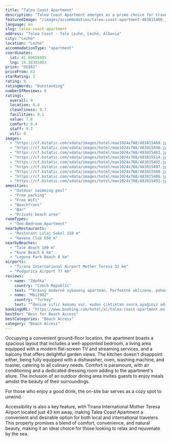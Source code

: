 ```yaml
---
title: "Talea Coast Apartment"
description: "Talea Coast Apartment emerges as a prime choice for travelers seeking a serene beachfront escape in Lezhë, merely steps away from the pristine sands of Tale Beach."
featuredImage: "/images/accommodation/talea-coast-apartment-483815460.jpg"
language: en
slug: talea-coast-apartment
address: "Talea Coast - Tale Lezhe, Lezhë, Albania"
city: "Lezhë"
location: "Lezhë"
accommodationType: "apartment"
coordinates:
  lat: 41.69658495
  lng: 19.58385463
price: "US$82"
priceFrom: 82
starRating: 3
rating: 9
ratingWords: "Outstanding"
numberOfReviews: 8
ratings:
  overall: 9
  location: 8.4
  cleanliness: 9.7
  facilities: 9.1
  value: 7.8
  comfort: 9.4
  staff: 9.7
  wifi: 0
images:
  - "https://cf.bstatic.com/xdata/images/hotel/max1024x768/483815460.jpg?k=abd49bb173c97caddfbf6f03efb4e487a49264edfca73c05cd0cb589d28c0378&o=&hp=1"
  - "https://cf.bstatic.com/xdata/images/hotel/max1024x768/483815490.jpg?k=39e2fc692665c5810708097be3186c3531f5d1c45367d1e865ca73272e89374c&o=&hp=1"
  - "https://cf.bstatic.com/xdata/images/hotel/max1024x768/483815483.jpg?k=1baadc3cc6b2e020ecbde9d6e71f537a58f399fdf362391e1606f955eadf2cea&o=&hp=1"
  - "https://cf.bstatic.com/xdata/images/hotel/max1024x768/483815514.jpg?k=f0544e729c36253858991f1fb87205a84e4c778c8d11863609d276a7b42008f4&o=&hp=1"
  - "https://cf.bstatic.com/xdata/images/hotel/max1024x768/483815495.jpg?k=c64849ce67613e05f6429b8ad313454b90864d9822b89f4319e273fe6e2526cf&o=&hp=1"
  - "https://cf.bstatic.com/xdata/images/hotel/max1024x768/483815497.jpg?k=226e8231c8b1d07786d0b1b79b5835752d668d610a0cd43d5b2a4cf6148eea93&o=&hp=1"
  - "https://cf.bstatic.com/xdata/images/hotel/max1024x768/483815500.jpg?k=4b3ee2aef6a36b54b3109aff77c83337f3ce093a2b2b8965d061a000dcc06b59&o=&hp=1"
  - "https://cf.bstatic.com/xdata/images/hotel/max1024x768/483815486.jpg?k=8a4ec3fb7e7085a525118d3f427262ffcef968e072326eca931586e3261f7d48&o=&hp=1"
  - "https://cf.bstatic.com/xdata/images/hotel/max1024x768/483815491.jpg?k=a89533e4ead830f85b99edcf9825485ea82d7fd8a73d0011eedf1f257a8f2a23&o=&hp=1"
amenities:
  - "Outdoor swimming pool"
  - "Free parking"
  - "Free WiFi"
  - "Beachfront"
  - "Bar"
  - "Private beach area"
roomTypes:
  - "One-Bedroom Apartment"
nearbyRestaurants:
  - "Restorant Lulaj Sokol 150 m"
  - "Havana Club 650 m"
nearbyBeaches:
  - "Tale Beach 100 m"
  - "Kune Beach 6 km"
  - "Laguna Park Beach 8 km"
airports:
  - "Tirana International Airport Mother Teresa 32 km"
  - "Podgorica Airport 77 km"
reviews:
  - name: "Zdeňka"
    country: "Czech Republic"
    text: "“Krásný moderně vybavený apartmán. Perfektně uklizeno, pohodlná postel. Apartmán je v přízemí, ale s okny do zahrady, takže je zde soukromí. V areálu je k dispozici luxusní bazén s lehátky, obchod, všude uklizeno a klid. Kousek na pláž s množstvím...”"
  - name: "Mbi1982"
    country: "Turkey"
    text: "“denize sıfır konumu var. evden çıktıktan sonra ayağınız adriyatik denizinde. Yeni yapılan bir yer herşey tertemiz ve yepyeni.”"
bookingURL: "https://www.booking.com/hotel/al/talea-coast-apartment.en-gb.html?aid=8035640"
bestFor: "Best for Beach Access"
bestCategories: "Beach Access"
category: "Beach Access"
---
```


Occupying a convenient ground-floor location, the apartment boasts a spacious layout that includes a well-appointed bedroom, a living area equipped with a modern flat-screen TV and streaming services, and a balcony that offers delightful garden views. The kitchen doesn't disappoint either, being fully equipped with a dishwasher, oven, washing machine, and toaster, catering to all culinary needs. Comfort is paramount, with air conditioning and a dedicated dressing room adding to the apartment's allure. The inclusion of an outdoor dining area invites guests to enjoy meals amidst the beauty of their surroundings.

For those who enjoy a good drink, the on-site bar serves as a cozy spot to unwind. 

Accessibility is also a key feature, with Tirana International Mother Teresa Airport located just 43 km away, making Talea Coast Apartment a convenient and desirable option for both local and international travelers. This property promises a blend of comfort, convenience, and natural beauty, making it an ideal choice for those looking to relax and rejuvenate by the sea.